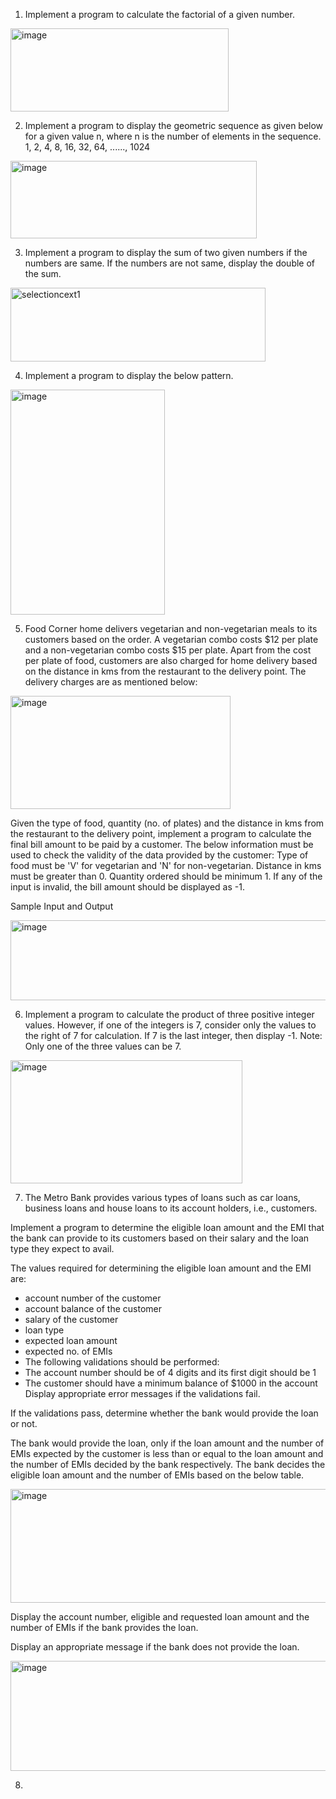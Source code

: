 1. Implement a program to calculate the factorial of a given number.
<img width="349" height="133" alt="image" src="https://github.com/user-attachments/assets/1d262a3f-0838-4932-975f-03b84a1f7b13" />

2. Implement a program to display the geometric sequence as given below for a given value n, where n is the number of elements in the sequence. 1, 2, 4, 8, 16, 32, 64, ......, 1024
<img width="394" height="124" alt="image" src="https://github.com/user-attachments/assets/ef84a34a-f2cf-42c1-aae1-fd27f52fcf35" />

3. Implement a program to display the sum of two given numbers if the numbers are same. If the numbers are not same, display the double of the sum.
<img width="408" height="118" alt="selectioncext1" src="https://github.com/user-attachments/assets/e3b08445-adcc-442b-9392-3356a2a2154f" />

4. Implement a program to display the below pattern.
<img width="247" height="360" alt="image" src="https://github.com/user-attachments/assets/998e41c9-c999-463b-aeb5-beccaefc8488" />

5. Food Corner home delivers vegetarian and non-vegetarian meals to its customers based on the order.
A vegetarian combo costs $12 per plate and a non-vegetarian combo costs $15 per plate. Apart from the cost per plate of food, customers are also charged for home delivery based on the distance in kms from the restaurant to the delivery point. The delivery charges are as mentioned below:
<img width="352" height="181" alt="image" src="https://github.com/user-attachments/assets/fa08b322-8d40-4751-a337-d32052d1ecb5" />

Given the type of food, quantity (no. of plates) and the distance in kms from the restaurant to the delivery point, implement a program to calculate the final bill amount to be paid by a customer.
The below information must be used to check the validity of the data provided by the customer: 
Type of food must be 'V' for vegetarian and 'N' for non-vegetarian.
Distance in kms must be greater than 0.
Quantity ordered should be minimum 1.
If any of the input is invalid, the bill amount should be displayed as -1.

Sample Input and Output

<img width="662" height="128" alt="image" src="https://github.com/user-attachments/assets/285138ca-769a-47b1-aa72-57f64a4184b0" />

6. Implement a program to calculate the product of three positive integer values. However, if one of the integers is 7, consider only the values to the right of 7 for calculation. If 7 is the last integer, then display -1.
Note: Only one of the three values can be 7.
<img width="371" height="197" alt="image" src="https://github.com/user-attachments/assets/d686722a-ee33-4a0a-90d0-75edc0a983b5" />

7. The Metro Bank provides various types of loans such as car loans, business loans and house loans to its account holders, i.e., customers.

Implement a program to determine the eligible loan amount and the EMI that the bank can provide to its customers based on their salary and the loan type they expect to avail.

The values required for determining the eligible loan amount and the EMI are:
- account number of the customer
- account balance of the customer
- salary of the customer
- loan type 
- expected loan amount
- expected no. of EMIs
- The following validations should be performed:
- The account number should be of 4 digits and its first digit should be 1
- The customer should have a minimum balance of $1000 in the account
Display appropriate error messages if the validations fail.

If the validations pass, determine whether the bank would provide the loan or not. 

The bank would provide the loan, only if the loan amount and the number of EMIs expected by the customer is less than or equal to the loan amount and the number of EMIs decided by the bank respectively. The bank decides the eligible loan amount and the number of EMIs based on the below table.

<img width="538" height="182" alt="image" src="https://github.com/user-attachments/assets/fd67b67a-8880-46bc-b371-c67cf32f16e6" />

Display the account number, eligible and requested loan amount and the number of EMIs if the bank provides the loan.

Display an appropriate message if the bank does not provide the loan.

<img width="529" height="176" alt="image" src="https://github.com/user-attachments/assets/9a98568b-b490-4cfb-9ea1-6ff47c4150fd" />

8. 
